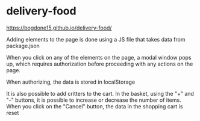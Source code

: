 # delivery-food
https://bogdone15.github.io/delivery-food/
<p>Adding elements to the page is done using a JS file that takes data from package.json</p>
<p>When you click on any of the elements on the page, a modal window pops up, which requires authorization before proceeding with any actions on the page.</p>
<p>When authorizing, the data is stored in localStorage</p>
<p>It is also possible to add critters to the cart. In the basket, using the "+" and "-" buttons, it is possible to increase or decrease the number of items. When you click on the "Cancel" button, the data in the shopping cart is reset</p>
